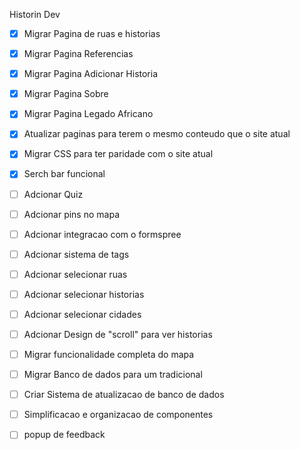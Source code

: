 Historin Dev

- [x] Migrar Pagina de ruas e historias
- [x] Migrar Pagina Referencias
- [x] Migrar Pagina Adicionar Historia
- [x] Migrar Pagina Sobre
- [x] Migrar Pagina Legado Africano
- [x] Atualizar paginas para terem o mesmo conteudo que o site atual
- [x] Migrar CSS para ter paridade com o site atual
- [x] Serch bar funcional

- [ ] Adcionar Quiz
- [ ] Adcionar pins no mapa
- [ ] Adcionar integracao com o formspree
- [ ] Adcionar sistema de tags
- [ ] Adcionar selecionar ruas
- [ ] Adcionar selecionar historias
- [ ] Adcionar selecionar cidades
- [ ] Adcionar Design de "scroll" para ver historias
- [ ] Migrar funcionalidade completa do mapa
- [ ] Migrar Banco de dados para um tradicional
- [ ] Criar Sistema de atualizacao de banco de dados
- [ ] Simplificacao e organizacao de componentes
- [ ] popup de feedback

